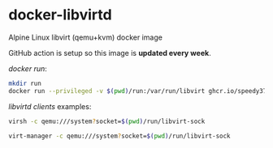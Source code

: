 # docker-libvirtd

Alpine Linux libvirt (qemu+kvm) docker image 

GitHub action is setup so this image is __updated every week__.

_docker run_:

```sh
mkdir run
docker run --privileged -v $(pwd)/run:/var/run/libvirt ghcr.io/speedy37/docker-libvirtd/libvirtd:main
```

_libvirtd clients_ examples:

```sh
virsh -c qemu:///system?socket=$(pwd)/run/libvirt-sock
```

```sh
virt-manager -c qemu:///system?socket=$(pwd)/run/libvirt-sock
```